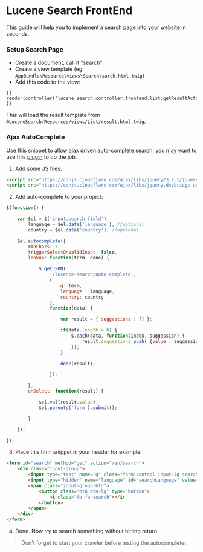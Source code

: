 # Lucene Search FrontEnd

This guide will help you to implement a search page into your website in seconds.

### Setup Search Page
- Create a document, call it "search"
- Create a view template (eg. `AppBundle\Resource\views\Search\sarch.html.twig`)
- Add this code to the view:

```twig
{{ render(controller('lucene_search.controller.frontend.list:getResultAction')) }}
```

This will load the result template from `@LuceneSearch/Resources/views/List/result.html.twig`.

### Ajax AutoComplete
Use this snippet to allow ajax driven auto-complete search. you may want to use this [plugin](https://github.com/devbridge/jQuery-Autocomplete) to do the job.

1. Add some JS files:

```html
<script src="https://cdnjs.cloudflare.com/ajax/libs/jquery/3.2.1/jquery.min.js"></script>
<script src="https://cdnjs.cloudflare.com/ajax/libs/jquery.devbridge-autocomplete/1.4.1/jquery.autocomplete.min.js"></script>
```

2. Add auto-complete to your project:

```javascript
$(function() {

    var $el = $('input.search-field'),
        language = $el.data('language'), //optional
        country = $el.data('country'); //optional

    $el.autocomplete({
        minChars: 3,
        triggerSelectOnValidInput: false,
        lookup: function(term, done) {

            $.getJSON(
                '/lucence-search/auto-complete',
                {
                    q: term,
                    language : language,
                    country: country
                },
                function(data) {

                    var result = { suggestions : [] };

                    if(data.length > 0) {
                        $.each(data, function(index, suggession) {
                            result.suggestions.push( {value : suggession });
                        });
                    }

                    done(result);

                });

        },
        onSelect: function(result) {

            $el.val(result.value);
            $el.parents('form').submit();

        }

    });

});
```

3. Place this html snippet in your header for example:

```html
<form id="search" method="get" action="/en/search">
    <div class="input-group">
        <input type="text" name="q" class="form-control input-lg search-field" data-language="en" placeholder="{{ 'search'|trans }}">
        <input type="hidden" name="language" id="searchLanguage" value="en">
        <span class="input-group-btn">
            <button class="btn btn-lg" type="button">
                <i class="fa fa-search"></i>
            </button>
        </span>
    </div>
</form>
```

4. Done. Now try to search something without hitting return.

> Don't forget to start your crawler before testing the autocompleter.